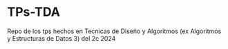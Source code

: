 # TPs-TDA
Repo de los tps hechos en Tecnicas de Diseño y Algoritmos (ex Algoritmos y Estructuras de Datos 3) del 2c 2024
